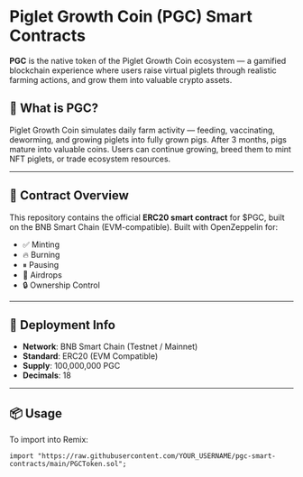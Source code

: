 
# Piglet Growth Coin (PGC) Smart Contracts

**PGC** is the native token of the Piglet Growth Coin ecosystem — a gamified blockchain experience where users raise virtual piglets through realistic farming actions, and grow them into valuable crypto assets.

## 🐷 What is PGC?

Piglet Growth Coin simulates daily farm activity — feeding, vaccinating, deworming, and growing piglets into fully grown pigs. After 3 months, pigs mature into valuable coins. Users can continue growing, breed them to mint NFT piglets, or trade ecosystem resources.

---

## 🔐 Contract Overview

This repository contains the official **ERC20 smart contract** for $PGC, built on the BNB Smart Chain (EVM-compatible). Built with OpenZeppelin for:
- ✅ Minting
- 🔥 Burning
- ⏸ Pausing
- 🎁 Airdrops
- 🔒 Ownership Control

---

## 🚀 Deployment Info

- **Network**: BNB Smart Chain (Testnet / Mainnet)
- **Standard**: ERC20 (EVM Compatible)
- **Supply**: 100,000,000 PGC
- **Decimals**: 18

---

## 📦 Usage

To import into Remix:

```solidity
import "https://raw.githubusercontent.com/YOUR_USERNAME/pgc-smart-contracts/main/PGCToken.sol";
